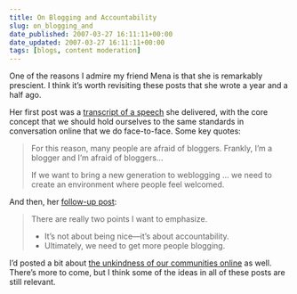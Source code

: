 ```yaml
---
title: On Blogging and Accountability
slug: on_blogging_and
date_published: 2007-03-27 16:11:11+00:00
date_updated: 2007-03-27 16:11:11+00:00
tags: [blogs, content moderation]
---
```

One of the reasons I admire my friend Mena is that she is remarkably prescient. I think it’s worth revisiting these posts that she wrote a year and a half ago.

Her first post was a [transcript of a speech](http://www.sixapart.com/about/corner/2005/12/mena_trott_impl.html) she delivered, with the core concept that we should hold ourselves to the same standards in conversation online that we do face-to-face. Some key quotes:

> For this reason, many people are afraid of bloggers. Frankly, I’m a blogger and I’m afraid of bloggers…
> 
> If we want to bring a new generation to weblogging … we need to create an environment where people feel welcomed.

And then, her [follow-up post](http://www.sixapart.com/about/corner/2005/12/words_you_shoul.html):

> There are really two points I want to emphasize.
> 
> - It’s not about being nice—it’s about accountability.
> - Ultimately, we need to get more people blogging.

I’d posted a bit about [the unkindness of our communities online](/2004/10/11/an_unkind_commu) as well. There’s more to come, but I think some of the ideas in all of these posts are still relevant.

